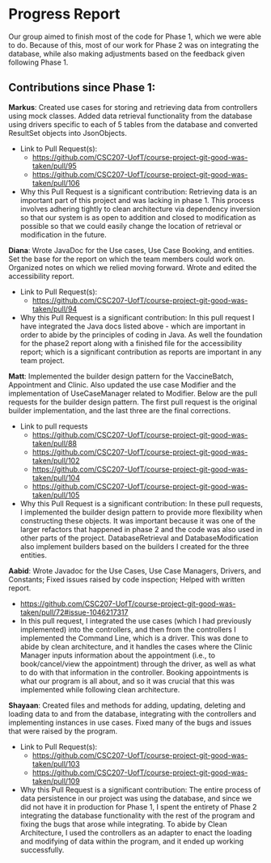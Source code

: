 # Progress Report
 
Our group aimed to finish most of the code for Phase 1, which we were able to do. Because of this, most of our work for Phase 2 was on integrating the database, while also making adjustments based on the feedback given following Phase 1.
 
## Contributions since Phase 1:
**Markus**: Created use cases for storing and retrieving data from controllers using mock classes. Added data retrieval functionality from the database using drivers specific to each of 5 tables from the database and converted ResultSet objects into JsonObjects.
* Link to Pull Request(s):
    * https://github.com/CSC207-UofT/course-project-git-good-was-taken/pull/95
    * https://github.com/CSC207-UofT/course-project-git-good-was-taken/pull/106
* Why this Pull Request is a significant contribution: Retrieving data is an important part of this project and was lacking in phase 1. This process involves adhering tightly to clean architecture via dependency inversion so that our system is as open to addition and closed to modification as possible so that we could easily change the location of retrieval or modification in the future.

**Diana**: Wrote JavaDoc for the Use cases, Use Case Booking, and entities. Set the base for the report on which the team members could work on. Organized notes on which we relied moving forward. Wrote and edited the accessibility report. 
* Link to Pull Request(s):
    * https://github.com/CSC207-UofT/course-project-git-good-was-taken/pull/94
* Why this Pull Request is a significant contribution: In this pull request I have integrated the Java docs listed above - which are important in order to abide by the principles of coding in Java. As well the foundation for the phase2 report along with a finished file for the accessibility report; which is a significant contribution as reports are important in any team project. 

**Matt**: Implemented the builder design pattern for the VaccineBatch, Appointment and Clinic. Also updated the use case Modifier and the implementation of UseCaseManager related to Modifier. Below are the pull requests for the builder design pattern. The first pull request is the original builder implementation, and the last three are the final corrections. 
* Link to pull requests
    * https://github.com/CSC207-UofT/course-project-git-good-was-taken/pull/88
    * https://github.com/CSC207-UofT/course-project-git-good-was-taken/pull/102
    * https://github.com/CSC207-UofT/course-project-git-good-was-taken/pull/104
    * https://github.com/CSC207-UofT/course-project-git-good-was-taken/pull/105
* Why this Pull Request is a significant contribution: In these pull requests, I implemented the builder design pattern to provide more flexibility when constructing these objects. It was important because it was one of the larger refactors that happened in phase 2 and the code was also used in other parts of the project. DatabaseRetrieval and DatabaseModification also implement builders based on the builders I created for the three entities.  

**Aabid**: Wrote Javadoc for the Use Cases, Use Case Managers, Drivers, and Constants; Fixed issues raised by code inspection; Helped with written report.
* https://github.com/CSC207-UofT/course-project-git-good-was-taken/pull/72#issue-1046217317
* In this pull request, I integrated the use cases (which I had previously implemented) into the controllers, and then from the controllers I implemented the Command Line, which is a driver. This was done to abide by clean architecture, and it handles the cases where the Clinic Manager inputs information about the appointment (i.e., to book/cancel/view the appointment) through the driver, as well as what to do with that information in the controller. Booking appointments is what our program is all about, and so it was crucial that this was implemented while following clean architecture.

**Shayaan**: Created files and methods for adding, updating, deleting and loading data to and from the database, integrating with the controllers and implementing instances in use cases. Fixed many of the bugs and issues that were raised by the program.
* Link to Pull Request(s):
    * https://github.com/CSC207-UofT/course-project-git-good-was-taken/pull/103
    * https://github.com/CSC207-UofT/course-project-git-good-was-taken/pull/109
* Why this Pull Request is a significant contribution: The entire process of data persistence in our project was using the database, and since we did not have it in production for Phase 1, I spent the entirety of Phase 2 integrating the database functionality with the rest of the program and fixing the bugs that arose while integrating. To abide by Clean Architecture, I used the controllers as an adapter to enact the loading and modifying of data within the program, and it ended up working successfully.
